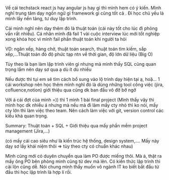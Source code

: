 Về cái techstack react js hay angular js hay gì thì mình hem có ý kiến. Mình nghĩ trung tâm dạy ngôn ngữ gì framework gì cũng tốt cả . Đi học chủ yếu là mình lấy nền tảng, tư duy lập trình.

Cái mình nghĩ nên dạy thêm đó là thuật toán (cái này tốt cho lúc đi phỏng vấn rất nhiều). Cá nhân mình đã fail 1 vài cuộc interview lúc mới tốt nghiệp xong khóa học vì mình fail phần thuật toán khi người ta hỏi

VD: ngăn xếp, hàng chờ, thuật toán search, thuật toán tìm kiếm, sắp xếp,...Thuật toán đó độ phức tạp ntn về thời gian, độ lớn dữ liệu (Big O)

Tùy theo là bạn làm lập trình viên gì nhưng mà mình thấy SQL cũng quan trọng lắm nên dạy sơ qua ạ dù ít dù nhiều

Nếu được thì tụi em sẽ tìm cách bổ sung vào lộ trình dạy hiện tại ạ, hoặ…
1 cái workshop nên học thêm mình nghĩ đó là dùng những tool công việc (jira, cofluence,notion) giới thiệu qua cũng dk ban đầu vô đỡ bỡ ngỡ

Với á cái đợt của mình =)) thì 1 mình 1 bài final project (Mình thấy vậy thì mình học dk nhiều á nhưng mà nếu mà đi làm mấy cty nhỏ thì ko nói, mấy cty lớn thì làm việc theo team. Nên cách làm việc với git, version control các kiểu khá quan trọng.

Summary: Thuật toán + SQL + Giới thiệu qua mấy phần mềm project management (Jira,...)

(có mấy cái cao siêu như là kiến trúc hệ thống, design system,.... Mấy này dạy sơ lấy khái niệm thôi => tùy theo cty có chuẩn khác nhau)

Mình cũng mới có duyên chuyển qua làm PO được miếng thôi. Mà á, thật ra mấy ông PO bên phòng mình cũng từ dev mà lên. Có kiến thức lập trình thì cãi lộn cũng dễ. Nói chung mình thấy muốn vô ngành IT ko biết bắt đầu từ đầu thì học lập trình là hợp lí rồi.

